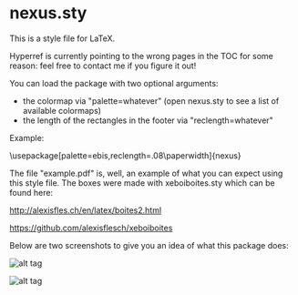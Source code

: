 # nexus.sty
This is a style file for LaTeX.

Hyperref is currently pointing to the wrong pages in the TOC for some reason: 
feel free to contact me if you figure it out!

You can load the package with two optional arguments:
- the colormap via "palette=whatever" (open nexus.sty to see a list of available colormaps)
- the length of the rectangles in the footer via "reclength=whatever"

Example:

\usepackage[palette=ebis,reclength=.08\paperwidth]{nexus}

The file "example.pdf" is, well, an example of what you can expect using this style file.
The boxes were made with xeboiboites.sty which can be found here:

http://alexisfles.ch/en/latex/boites2.html

https://github.com/alexisflesch/xeboiboites

Below are two screenshots to give you an idea of what this package does:


![alt tag](https://github.com/alexisflesch/nexus/blob/master/caps/c1.jpg)


![alt tag](https://github.com/alexisflesch/nexus/blob/master/caps/c2.jpg)
